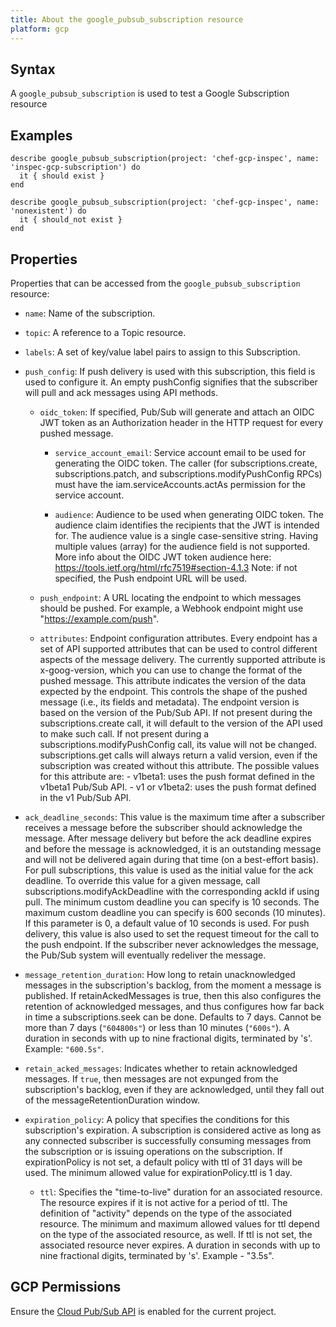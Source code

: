 ```yaml
---
title: About the google_pubsub_subscription resource
platform: gcp
---
```


## Syntax
A `google_pubsub_subscription` is used to test a Google Subscription resource

## Examples
```
describe google_pubsub_subscription(project: 'chef-gcp-inspec', name: 'inspec-gcp-subscription') do
  it { should exist }
end

describe google_pubsub_subscription(project: 'chef-gcp-inspec', name: 'nonexistent') do
  it { should_not exist }
end
```

## Properties
Properties that can be accessed from the `google_pubsub_subscription` resource:


  * `name`: Name of the subscription.

  * `topic`: A reference to a Topic resource.

  * `labels`: A set of key/value label pairs to assign to this Subscription.

  * `push_config`: If push delivery is used with this subscription, this field is used to configure it. An empty pushConfig signifies that the subscriber will pull and ack messages using API methods.

    * `oidc_token`: If specified, Pub/Sub will generate and attach an OIDC JWT token as an Authorization header in the HTTP request for every pushed message.

      * `service_account_email`: Service account email to be used for generating the OIDC token. The caller (for subscriptions.create, subscriptions.patch, and subscriptions.modifyPushConfig RPCs) must have the iam.serviceAccounts.actAs permission for the service account.

      * `audience`: Audience to be used when generating OIDC token. The audience claim identifies the recipients that the JWT is intended for. The audience value is a single case-sensitive string. Having multiple values (array) for the audience field is not supported. More info about the OIDC JWT token audience here: https://tools.ietf.org/html/rfc7519#section-4.1.3 Note: if not specified, the Push endpoint URL will be used.

    * `push_endpoint`: A URL locating the endpoint to which messages should be pushed. For example, a Webhook endpoint might use "https://example.com/push".

    * `attributes`: Endpoint configuration attributes.  Every endpoint has a set of API supported attributes that can be used to control different aspects of the message delivery.  The currently supported attribute is x-goog-version, which you can use to change the format of the pushed message. This attribute indicates the version of the data expected by the endpoint. This controls the shape of the pushed message (i.e., its fields and metadata). The endpoint version is based on the version of the Pub/Sub API.  If not present during the subscriptions.create call, it will default to the version of the API used to make such call. If not present during a subscriptions.modifyPushConfig call, its value will not be changed. subscriptions.get calls will always return a valid version, even if the subscription was created without this attribute.  The possible values for this attribute are:  - v1beta1: uses the push format defined in the v1beta1 Pub/Sub API. - v1 or v1beta2: uses the push format defined in the v1 Pub/Sub API.

  * `ack_deadline_seconds`: This value is the maximum time after a subscriber receives a message before the subscriber should acknowledge the message. After message delivery but before the ack deadline expires and before the message is acknowledged, it is an outstanding message and will not be delivered again during that time (on a best-effort basis).  For pull subscriptions, this value is used as the initial value for the ack deadline. To override this value for a given message, call subscriptions.modifyAckDeadline with the corresponding ackId if using pull. The minimum custom deadline you can specify is 10 seconds. The maximum custom deadline you can specify is 600 seconds (10 minutes). If this parameter is 0, a default value of 10 seconds is used.  For push delivery, this value is also used to set the request timeout for the call to the push endpoint.  If the subscriber never acknowledges the message, the Pub/Sub system will eventually redeliver the message.

  * `message_retention_duration`: How long to retain unacknowledged messages in the subscription's backlog, from the moment a message is published. If retainAckedMessages is true, then this also configures the retention of acknowledged messages, and thus configures how far back in time a subscriptions.seek can be done. Defaults to 7 days. Cannot be more than 7 days (`"604800s"`) or less than 10 minutes (`"600s"`).  A duration in seconds with up to nine fractional digits, terminated by 's'. Example: `"600.5s"`.

  * `retain_acked_messages`: Indicates whether to retain acknowledged messages. If `true`, then messages are not expunged from the subscription's backlog, even if they are acknowledged, until they fall out of the messageRetentionDuration window.

  * `expiration_policy`: A policy that specifies the conditions for this subscription's expiration. A subscription is considered active as long as any connected subscriber is successfully consuming messages from the subscription or is issuing operations on the subscription. If expirationPolicy is not set, a default policy with ttl of 31 days will be used. The minimum allowed value for expirationPolicy.ttl is 1 day.

    * `ttl`: Specifies the "time-to-live" duration for an associated resource. The resource expires if it is not active for a period of ttl. The definition of "activity" depends on the type of the associated resource. The minimum and maximum allowed values for ttl depend on the type of the associated resource, as well. If ttl is not set, the associated resource never expires. A duration in seconds with up to nine fractional digits, terminated by 's'. Example - "3.5s".


## GCP Permissions

Ensure the [Cloud Pub/Sub API](https://console.cloud.google.com/apis/library/pubsub.googleapis.com/) is enabled for the current project.
